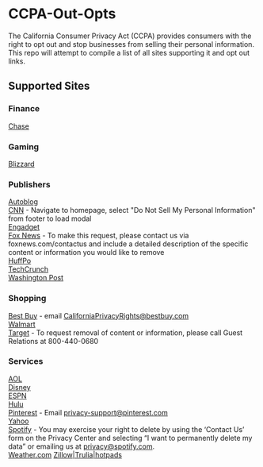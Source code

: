 # CCPA-Out-Opts
The California Consumer Privacy Act (CCPA) provides consumers with the right to opt out and stop businesses from selling their personal information. This repo will attempt to compile a list of all sites supporting it and opt out links.

## Supported Sites

### Finance
[Chase](https://www.chase.com/digital/resources/privacy-security/privacy/ca-consumer-privacy-act/ccpa-request)

### Gaming
[Blizzard](https://us.battle.net/support/en/help/product/services/1327/1703/solution)  

### Publishers
[Autoblog](https://autoblog.mydashboard.oath.com/)  
[CNN](https://www.cnn.com) - Navigate to homepage, select "Do Not Sell My Personal Information" from footer to load modal  
[Engadget](https://engadget.mydashboard.oath.com/)  
[Fox News](https://www.foxnews.com/privacy-policy) - To make this request, please contact us via foxnews.com/contactus and include a detailed description of the specific content or information you would like to remove  
[HuffPo](https://huffingtonpost.mydashboard.oath.com/)  
[TechCrunch](https://techcrunch.mydashboard.oath.com/)  
[Washington Post](https://www.washingtonpost.com/my-post/privacy-settings/)  

### Shopping
[Best Buy](https://www.bestbuy.com/site/privacy-policy/california-privacy-rights/pcmcat204400050063.c?id=pcmcat204400050063) - email CaliforniaPrivacyRights@bestbuy.com  
[Walmart](https://www.walmart.com/account/api/ccpa-intake?native=false&app=gm&type=sod)  
[Target](https://www.target.com/c/california-residents-privacy-policy/-/N-m2wjt) - To request removal of content or information, please call Guest Relations at 800-440-0680  

### Services
[AOL](https://aol.mydashboard.oath.com/)  
[Disney](http://ccpa.disney.com/)  
[ESPN](http://ccpa.disney.com/)  
[Hulu](https://secure.hulu.com/account/privacy)  
[Pinterest](https://policy.pinterest.com/en/privacy-policy#section-california-residents) - Email privacy-support@pinterest.com  
[Yahoo](https://yahoo.mydashboard.oath.com/)  
[Spotify](https://www.spotify.com/us/legal/California-privacy-disclosure/) - You may exercise your right to delete by using the ‘Contact Us’ form on the Privacy Center and selecting “I want to permanently delete my data” or emailing us at privacy@spotify.com.  
[Weather.com](https://weather.com/privacy-settings#do-not-sell)
[Zillow|Trulia|hotpads](https://privacy.zillowgroup.com/cookie)
